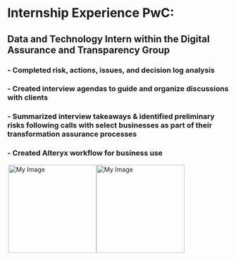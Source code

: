 # Internship Experience PwC: 
## Data and Technology Intern within the Digital Assurance and Transparency Group
### - Completed risk, actions, issues, and decision log analysis 
### - Created interview agendas to guide and organize discussions with clients
### - Summarized interview takeaways & identified preliminary risks following calls with select businesses as part of their transformation assurance processes
### - Created Alteryx workflow for business use

<div class="image-container" style="display: flex; justify-content: center;">
  <img src="https://user-images.githubusercontent.com/76794426/226111855-c41d8cce-777e-4de1-a951-a15c53f36139.png" alt="My Image" width="200" height="200">
  <img src="https://user-images.githubusercontent.com/76794426/228999755-2be15504-1f79-48eb-8d44-c09b94cdf0c2.png" alt="My Image" width="200" height="200" style="margin-right: 100px;">
</div>
